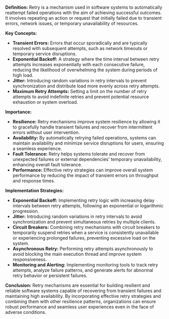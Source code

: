 **Definition:** Retry is a mechanism used in software systems to automatically reattempt failed operations with the aim of achieving successful outcomes. It involves repeating an action or request that initially failed due to transient errors, network issues, or temporary unavailability of resources.

**Key Concepts:**

- **Transient Errors:** Errors that occur sporadically and are typically resolved with subsequent attempts, such as network timeouts or temporary service disruptions.
- **Exponential Backoff:** A strategy where the time interval between retry attempts increases exponentially with each consecutive failure, reducing the likelihood of overwhelming the system during periods of high load.
- **Jitter:** Introducing random variations in retry intervals to prevent synchronization and distribute load more evenly across retry attempts.
- **Maximum Retry Attempts:** Setting a limit on the number of retry attempts to avoid indefinite retries and prevent potential resource exhaustion or system overload.

**Importance:**

- **Resilience:** Retry mechanisms improve system resilience by allowing it to gracefully handle transient failures and recover from intermittent errors without user intervention.
- **Availability:** By automatically retrying failed operations, systems can maintain availability and minimize service disruptions for users, ensuring a seamless experience.
- **Fault Tolerance:** Retry helps systems tolerate and recover from unexpected failures or external dependencies' temporary unavailability, enhancing overall fault tolerance.
- **Performance:** Effective retry strategies can improve overall system performance by reducing the impact of transient errors on throughput and response times.

**Implementation Strategies:**

- **Exponential Backoff:** Implementing retry logic with increasing delay intervals between retry attempts, following an exponential or logarithmic progression.
- **Jitter:** Introducing random variations in retry intervals to avoid synchronization and prevent simultaneous retries by multiple clients.
- **Circuit Breakers:** Combining retry mechanisms with circuit breakers to temporarily suspend retries when a service is consistently unavailable or experiencing prolonged failures, preventing excessive load on the system.
- **Asynchronous Retry:** Performing retry attempts asynchronously to avoid blocking the main execution thread and improve system responsiveness.
- **Monitoring and Alerting:** Implementing monitoring tools to track retry attempts, analyze failure patterns, and generate alerts for abnormal retry behavior or persistent failures.

**Conclusion:** Retry mechanisms are essential for building resilient and reliable software systems capable of recovering from transient failures and maintaining high availability. By incorporating effective retry strategies and combining them with other resilience patterns, organizations can ensure robust performance and seamless user experiences even in the face of adverse conditions.